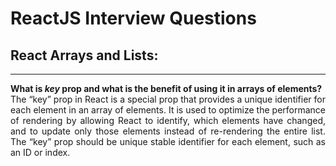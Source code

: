 # ReactJS Interview Questions

<div style="text-align: justify">

## React Arrays and Lists:

---

**What is *key* prop and what is the benefit of using it in arrays of elements?**  
The “key” prop in React is a special prop that provides a unique identifier for each element in an array
of elements. It is used to optimize the performance of rendering by allowing React to identify, which
elements have changed, and to update only those elements instead of re-rendering the entire list. The “key”
prop should be unique stable identifier for each element, such as an ID or index.
</div>

